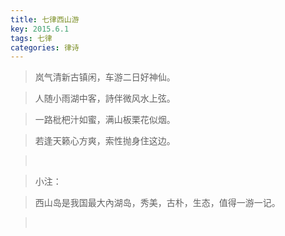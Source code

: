 ```yaml
---
title: 七律西山游
key: 2015.6.1
tags: 七律
categories: 律诗
---
```


<blockquote class="blockquote-center">岚气清新古镇闲，车游二日好神仙。
</blockquote>
<blockquote class="blockquote-center">人随小雨湖中客，詩伴微风水上弦。
</blockquote>
<blockquote class="blockquote-center">一路枇杷汁如蜜，满山板栗花似烟。
</blockquote>
<blockquote class="blockquote-center">若逢天籁心方爽，索性抛身住这边。
</blockquote>
<blockquote class="blockquote-center"></br>
</blockquote>
<blockquote class="blockquote-center">小注：
</blockquote>
<blockquote class="blockquote-center">西山岛是我国最大內湖岛，秀美，古朴，生态，值得一游一记。
</blockquote>
<blockquote class="blockquote-center"></br>
</blockquote>
